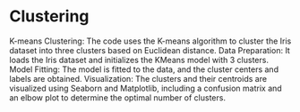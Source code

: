 # Clustering
K-means Clustering: The code uses the K-means algorithm to cluster the Iris dataset into three clusters based on Euclidean distance.
Data Preparation: It loads the Iris dataset and initializes the KMeans model with 3 clusters.
Model Fitting: The model is fitted to the data, and the cluster centers and labels are obtained.
Visualization: The clusters and their centroids are visualized using Seaborn and Matplotlib, including a confusion matrix and an elbow plot to determine the optimal number of clusters.
